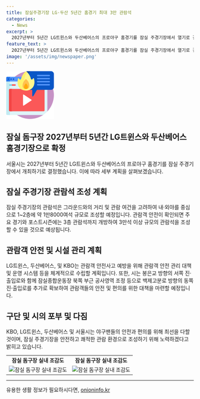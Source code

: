 ```yaml
---
title: 잠실주경기장 LG·두산 5년간 홈경기 최대 3만 관람석
categories:
  - News
excerpt: >
  2027년부터 5년간 LG트윈스와 두산베어스의 프로야구 홈경기를 잠실 주경기장에서 열기로 결정되었다. 잠실 주경기장은 대체 야구장으로 사용되며, 관람객 안전을 최우선으로 설계될 예정이다. 야구계 요청사항을 반영해 1~2층에 1만8000여석을 조성하고, 포스트 시즌에는 3만석 이상까지 확장 가능하다. 서울시와 구단은 관람객 안전 대책과 운영 시스템 수립에 협력할 것으로 전해졌다. 야구 관람 팬들의 안전과 편의를 최우선으로 하는 대체구장 사용 계획을 세웠다는 메시지를 전하며, 봉은교와 백제고분로 방향의 출입로를 추가로 확보할 방침이다.
feature_text: >
  2027년부터 5년간 LG트윈스와 두산베어스의 프로야구 홈경기를 잠실 주경기장에서 열기로 결정되었다. 잠실 주경기장은 대체 야구장으로 사용되며, 관람객 안전을 최우선으로 설계될 예정이다. 야구계 요청사항을 반영해 1~2층에 1만8000여석을 조성하고, 포스트 시즌에는 3만석 이상까지 확장 가능하다. 서울시와 구단은 관람객 안전 대책과 운영 시스템 수립에 협력할 것으로 전해졌다. 야구 관람 팬들의 안전과 편의를 최우선으로 하는 대체구장 사용 계획을 세웠다는 메시지를 전하며, 봉은교와 백제고분로 방향의 출입로를 추가로 확보할 방침이다.
image: '/assets/img/newspaper.png'
---
```


<p><img src="/assets/img/news.png" alt="rentncar 속보" /></p>

<h2 data-ke-size="size26">잠실 돔구장 2027년부터 5년간 LG트윈스와 두산베어스 홈경기장으로 확정</h2>

<p data-ke-size="size16">서울시는 2027년부터 5년간 LG트윈스와 두산베어스의 프로야구 홈경기를 잠실 주경기장에서 개최하기로 결정했습니다. 이에 따라 세부 계획을 살펴보겠습니다.</p>

<h2 data-ke-size="size26">잠실 주경기장 관람석 조성 계획</h2>

<p data-ke-size="size16">잠실 주경기장의 관람석은 그라운드와의 거리 및 관람 여건을 고려하여 내·외야를 중심으로 1~2층에 약 1만8000여석 규모로 조성할 예정입니다. 관람객 안전이 확인되면 주요 경기와 포스트시즌에는 3층 관람석까지 개방하여 3만석 이상 규모의 관람석을 조성할 수 있을 것으로 예상됩니다.</p>

<h2 data-ke-size="size26">관람객 안전 및 시설 관리 계획</h2>

<p data-ke-size="size16">LG트윈스, 두산베어스, 및 KBO는 관람객 안전사고 예방을 위해 관람객 안전 관리 대책 및 운영 시스템 등을 체계적으로 수립할 계획입니다. 또한, 시는 봉은교 방향의 서쪽 진·출입로와 함께 잠실종합운동장 북쪽 부근 공사영역 조정 등으로 백제고분로 방향의 동쪽 진·출입로를 추가로 확보하여 관람객들의 안전 및 편의를 위한 대책을 마련할 예정입니다.</p>

<h2 data-ke-size="size26">구단 및 시의 포부 및 다짐</h2>

<p data-ke-size="size16">KBO, LG트윈스, 두산베어스 및 서울시는 야구팬들의 안전과 편의를 위해 최선을 다할 것이며, 잠실 주경기장을 안전하고 쾌적한 관람 환경으로 조성하기 위해 노력하겠다고 밝히고 있습니다.</p>

<table>
    <tr>
        <td style="text-align: center; height: 17px;"><b>잠실 돔구장 실내 조감도</b></td>
        <td style="text-align: center; height: 17px;"><b>잠실 돔구장 실내 조감도</b></td>
    </tr>
    <tr>
        <td style="text-align: center;"><img src="https://via.placeholder.com/250" alt="잠실 돔구장 실내 조감도"></td>
        <td style="text-align: center;"><img src="https://via.placeholder.com/250" alt="잠실 돔구장 실내 조감도"></td>
    </tr>
</table>

<p><hr></p>
유용한 생활 정보가 필요하시다면, <a href="https://onioninfo.kr" rel="dofollow">onioninfo.kr</a>


